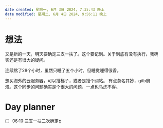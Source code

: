 ```yaml
---
date created: 星期一, 6月 3日 2024, 7:35:43 晚上
date modified: 星期二, 6月 4日 2024, 9:56:11 晚上
---
```


# 想法
又是新的一天，明天要确定三支一扶了。这个要记到。关于到底有没有执行，我确实还是有很大的疑问。

连续熬了28个小时，虽然只睡了五个小时，但睡觉睡得很香。

想买海外的云服务器，可以搭梯子，或者是搭个网站。
有点莫名其妙，gitb崩溃。这个同步的问题确实是个很大的问题，一点也马虎不得。




# Day planner

- [ ] 06:10  三支一扶二次确定⏫ 